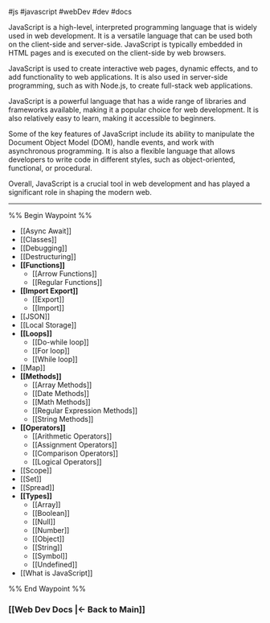 #js #javascript #webDev #dev #docs 

JavaScript is a high-level, interpreted programming language that is widely used in web development. It is a versatile language that can be used both on the client-side and server-side. JavaScript is typically embedded in HTML pages and is executed on the client-side by web browsers.

JavaScript is used to create interactive web pages, dynamic effects, and to add functionality to web applications. It is also used in server-side programming, such as with Node.js, to create full-stack web applications.

JavaScript is a powerful language that has a wide range of libraries and frameworks available, making it a popular choice for web development. It is also relatively easy to learn, making it accessible to beginners.

Some of the key features of JavaScript include its ability to manipulate the Document Object Model (DOM), handle events, and work with asynchronous programming. It is also a flexible language that allows developers to write code in different styles, such as object-oriented, functional, or procedural.

Overall, JavaScript is a crucial tool in web development and has played a significant role in shaping the modern web.

---

%% Begin Waypoint %%
- [[Async Await]]
- [[Classes]]
- [[Debugging]]
- [[Destructuring]]
- **[[Functions]]**
	- [[Arrow Functions]]
	- [[Regular Functions]]
- **[[Import Export]]**
	- [[Export]]
	- [[Import]]
- [[JSON]]
- [[Local Storage]]
- **[[Loops]]**
	- [[Do-while loop]]
	- [[For loop]]
	- [[While loop]]
- [[Map]]
- **[[Methods]]**
	- [[Array Methods]]
	- [[Date Methods]]
	- [[Math Methods]]
	- [[Regular Expression Methods]]
	- [[String Methods]]
- **[[Operators]]**
	- [[Arithmetic Operators]]
	- [[Assignment Operators]]
	- [[Comparison Operators]]
	- [[Logical Operators]]
- [[Scope]]
- [[Set]]
- [[Spread]]
- **[[Types]]**
	- [[Array]]
	- [[Boolean]]
	- [[Null]]
	- [[Number]]
	- [[Object]]
	- [[String]]
	- [[Symbol]]
	- [[Undefined]]
- [[What is JavaScript]]

%% End Waypoint %%


### [[Web Dev Docs |<- Back to Main]]

